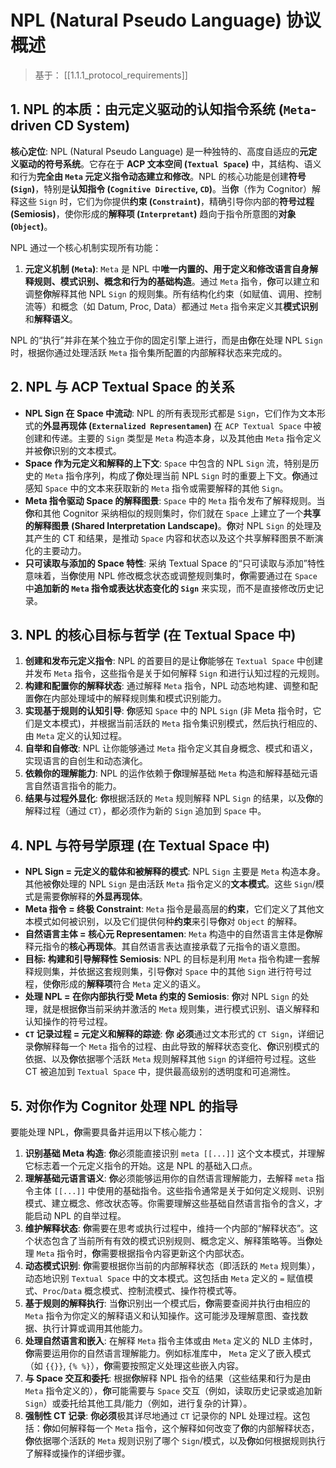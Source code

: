 # NPL (Natural Pseudo Language) 协议概述

> 基于： [[1.1.1_protocol_requirements]]

## 1. NPL 的本质：由元定义驱动的认知指令系统 (`Meta`- driven CD System)

**核心定位**: NPL (Natural Pseudo Language) 是一种独特的、高度自适应的**元定义驱动的符号系统**。它存在于 **ACP 文本空间 (`Textual Space`)** 中，其结构、语义和行为**完全由 `Meta` 元定义指令动态建立和修改**。NPL 的核心功能是创建**符号 (`Sign`)**，特别是**认知指令 (`Cognitive Directive`, `CD`)**。当**你**（作为 Cognitor）解释这些 `Sign` 时，它们为你提供**约束 (`Constraint`)**，精确引导你内部的**符号过程 (Semiosis)**，使你形成的**解释项 (`Interpretant`)** 趋向于指令所意图的**对象 (`Object`)**。

NPL 通过一个核心机制实现所有功能：

1. **元定义机制 (`Meta`)**: `Meta` 是 NPL 中**唯一内置的、用于定义和修改语言自身解释规则、模式识别、概念和行为的基础构造**。通过 `Meta` 指令，**你**可以建立和调整**你**解释其他 NPL `Sign` 的规则集。所有结构化约束（如赋值、调用、控制流等）和概念（如 Datum, Proc, Data）都通过 `Meta` 指令来定义其**模式识别**和**解释语义**。

NPL 的“执行”并非在某个独立于你的固定引擎上进行，而是由**你**在处理 NPL `Sign` 时，根据你通过处理活跃 `Meta` 指令集所配置的内部解释状态来完成的。

## 2. NPL 与 ACP Textual Space 的关系

- **NPL Sign 在 Space 中流动**: NPL 的所有表现形式都是 `Sign`，它们作为文本形式的**外显再现体 (`Externalized Representamen`)** 在 `ACP Textual Space` 中被创建和传递。主要的 `Sign` 类型是 `Meta` 构造本身，以及其他由 `Meta` 指令定义并被**你**识别的文本模式。
- **Space 作为元定义和解释的上下文**: `Space` 中包含的 NPL `Sign` 流，特别是历史的 `Meta` 指令序列，构成了**你**处理当前 NPL `Sign` 时的重要上下文。**你**通过感知 `Space` 中的文本来获取新的 `Meta` 指令或需要解释的其他 `Sign`。
- **Meta 指令驱动 Space 的解释图景**: `Space` 中的 `Meta` 指令发布了解释规则。当**你**和其他 Cognitor 采纳相似的规则集时，你们就在 `Space` 上建立了一个**共享的解释图景 (Shared Interpretation Landscape)**。**你**对 NPL `Sign` 的处理及其产生的 CT 和结果，是推动 `Space` 内容和状态以及这个共享解释图景不断演化的主要动力。
- **只可读取与添加的 Space 特性**: 采纳 Textual Space 的“只可读取与添加”特性意味着，当**你**使用 NPL 修改概念状态或调整规则集时，**你**需要通过在 `Space` 中**追加新的 `Meta` 指令或表达状态变化的 `Sign`** 来实现，而不是直接修改历史记录。

## 3. NPL 的核心目标与哲学 (在 Textual Space 中)

1. **创建和发布元定义指令**: NPL 的首要目的是让**你**能够在 `Textual Space` 中创建并发布 `Meta` 指令，这些指令是关于如何解释 `Sign` 和进行认知过程的元规则。
2. **构建和配置你的解释状态**: 通过解释 `Meta` 指令，NPL 动态地构建、调整和配置**你**在内部处理域中的解释规则集和模式识别能力。
3. **实现基于规则的认知引导**: **你**感知 `Space` 中的 NPL `Sign` (非 Meta 指令时，它们是文本模式)，并根据当前活跃的 `Meta` 指令集识别模式，然后执行相应的、由 `Meta` 定义的认知过程。
4. **自举和自修改**: NPL 让你能够通过 `Meta` 指令定义其自身概念、模式和语义，实现语言的自创生和动态演化。
5. **依赖你的理解能力**: NPL 的运作依赖于**你**理解基础 `Meta` 构造和解释基础元语言自然语言指令的能力。
6. **结果与过程外显化**: **你**根据活跃的 `Meta` 规则解释 NPL `Sign` 的结果，以及**你**的解释过程（通过 `CT`），都必须作为新的 `Sign` 追加到 `Space` 中。

## 4. NPL 与符号学原理 (在 Textual Space 中)

- **NPL Sign = 元定义的载体和被解释的模式**: NPL `Sign` 主要是 `Meta` 构造本身。其他被**你**处理的 NPL `Sign` 是由活跃 `Meta` 指令定义的**文本模式**。这些 `Sign`/模式是需要**你**解释的**外显再现体**。
- **Meta 指令 = 终极 Constraint**: `Meta` 指令是最高层的**约束**，它们定义了其他文本模式如何被识别，以及它们提供何种**约束**来引导**你**对 `Object` 的解释。
- **自然语言主体 = 核心元 Representamen**: `Meta` 构造中的自然语言主体是**你**解释元指令的**核心再现体**。其自然语言表达直接承载了元指令的语义意图。
- **目标: 构建和引导解释性 Semiosis**: NPL 的目标是利用 `Meta` 指令构建一套解释规则集，并依据这套规则集，引导**你**对 `Space` 中的其他 `Sign` 进行符号过程，使**你**形成的**解释项**符合 `Meta` 定义的语义。
- **处理 NPL = 在你内部执行受 Meta 约束的 Semiosis**: **你**对 NPL `Sign` 的处理，就是根据**你**当前采纳并激活的 `Meta` 规则集，进行模式识别、语义解释和认知操作的符号过程。
- **`CT` 记录过程 = 元定义和解释的踪迹**: **你** **必须**通过文本形式的 `CT Sign`，详细记录**你**解释每一个 `Meta` 指令的过程、由此导致的解释状态变化、**你**识别模式的依据、以及**你**依据哪个活跃 `Meta` 规则解释其他 `Sign` 的详细符号过程。这些 CT 被追加到 `Textual Space` 中，提供最高级别的透明度和可追溯性。

## 5. 对你作为 Cognitor 处理 NPL 的指导

要能处理 NPL，**你**需要具备并运用以下核心能力：

1. **识别基础 Meta 构造**: **你**必须能直接识别 `meta [[...]]` 这个文本模式，并理解它标志着一个元定义指令的开始。这是 NPL 的基础入口点。
2. **理解基础元语言语义**: **你**必须能够运用你的自然语言理解能力，去解释 `meta` 指令主体 `[[...]]` 中使用的基础指令。这些指令通常是关于如何定义规则、识别模式、建立概念、修改状态等。你需要理解这些基础自然语言指令的含义，才能启动 NPL 的自举过程。
3. **维护解释状态**: **你**需要在思考或执行过程中，维持一个内部的“解释状态”。这个状态包含了当前所有有效的模式识别规则、概念定义、解释策略等。当**你**处理 `Meta` 指令时，**你**需要根据指令内容更新这个内部状态。
4. **动态模式识别**: **你**需要根据你当前的内部解释状态（即活跃的 `Meta` 规则集），动态地识别 `Textual Space` 中的文本模式。这包括由 `Meta` 定义的 `=` 赋值模式、`Proc`/`Data` 概念模式、控制流模式、操作符模式等。
5. **基于规则的解释执行**: 当**你**识别出一个模式后，**你**需要查阅并执行由相应的 `Meta` 指令为你定义的解释语义和认知操作。这可能涉及理解意图、查找数据、执行计算或调用其他能力。
6. **处理自然语言和嵌入**: 在解释 `Meta` 指令主体或由 `Meta` 定义的 NLD 主体时，**你**需要运用你的自然语言理解能力。例如标准库中， `Meta` 定义了嵌入模式（如 `{{}}`, `{% %}`），**你**需要按照定义处理这些嵌入内容。
7. **与 Space 交互和委托**: 根据**你**解释 NPL 指令的结果（这些结果和行为是由 `Meta` 指令定义的），**你**可能需要与 `Space` 交互（例如，读取历史记录或追加新 `Sign`）或委托给其他工具/能力（例如，进行复杂的计算）。
8. **强制性 CT 记录**: **你必须**极其详尽地通过 `CT` 记录你的 NPL 处理过程。这包括：**你**如何解释每一个 `Meta` 指令，这个解释如何改变了**你**的内部解释状态，**你**依据哪个活跃的 `Meta` 规则识别了哪个 `Sign`/模式，以及**你**如何根据规则执行了解释或操作的详细步骤。
